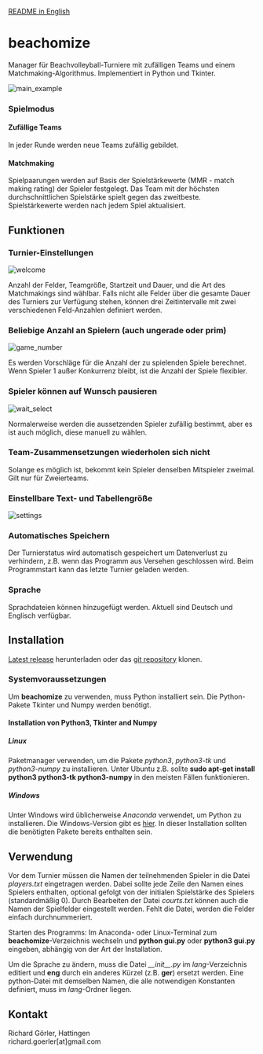 [README in English](https://github.com/RichardGoerler/beachomize/blob/master/README.md)

beachomize
==========
Manager für Beachvolleyball-Turniere mit zufälligen Teams und einem Matchmaking-Algorithmus. Implementiert in Python und Tkinter.

![main_example](https://beachomize.de/image/main_example_ger.png)

### Spielmodus
#### Zufällige Teams
In jeder Runde werden neue Teams zufällig gebildet.
#### Matchmaking
Spielpaarungen werden auf Basis der Spielstärkewerte (MMR - match making rating) der Spieler festgelegt. Das Team mit der höchsten durchschnittlichen Spielstärke spielt gegen das zweitbeste. Spielstärkewerte werden nach jedem Spiel aktualisiert.

Funktionen
--------
### Turnier-Einstellungen
![welcome](https://beachomize.de/image/welcome_ger1.png)

Anzahl der Felder, Teamgröße, Startzeit und Dauer, und die Art des Matchmakings sind wählbar. Falls nicht alle Felder über die gesamte Dauer des Turniers zur Verfügung stehen, können drei Zeitintervalle mit zwei verschiedenen Feld-Anzahlen definiert werden.
### Beliebige Anzahl an Spielern (auch ungerade oder prim)
![game_number](https://beachomize.de/image/game_number_ger1.png)

Es werden Vorschläge für die Anzahl der zu spielenden Spiele berechnet. Wenn Spieler 1 außer Konkurrenz bleibt, ist die Anzahl der Spiele flexibler.
### Spieler können auf Wunsch pausieren
![wait_select](https://beachomize.de/image/wait_select.png)

Normalerweise werden die aussetzenden Spieler zufällig bestimmt, aber es ist auch möglich, diese manuell zu wählen.
### Team-Zusammensetzungen wiederholen sich nicht
Solange es möglich ist, bekommt kein Spieler denselben Mitspieler zweimal. Gilt nur für Zweierteams.
### Einstellbare Text- und Tabellengröße
![settings](https://beachomize.de/image/settings_ger.png)
### Automatisches Speichern
Der Turnierstatus wird automatisch gespeichert um Datenverlust zu verhindern, z.B. wenn das Programm aus Versehen geschlossen wird. Beim Programmstart kann das letzte Turnier geladen werden.
### Sprache
Sprachdateien können hinzugefügt werden. Aktuell sind Deutsch und Englisch verfügbar.

Installation
------------
[Latest release](https://github.com/RichardGoerler/beachomize/releases) herunterladen oder das [git repository](https://github.com/RichardGoerler/beachomize) klonen.
### Systemvoraussetzungen
Um **beachomize** zu verwenden, muss Python installiert sein. Die Python-Pakete Tkinter und Numpy werden benötigt.
#### Installation von Python3, Tkinter and Numpy
##### Linux
Paketmanager verwenden, um die Pakete *python3*, *python3-tk* und *python3-numpy* zu installieren.
Unter Ubuntu z.B. sollte **sudo apt-get install python3 python3-tk python3-numpy** in den meisten Fällen funktionieren.
##### Windows
Unter Windows wird üblicherweise *Anaconda* verwendet, um Python zu installieren. Die Windows-Version gibt es [hier](https://www.continuum.io/downloads#windows). In dieser Installation sollten die benötigten Pakete bereits enthalten sein.

Verwendung
-----
Vor dem Turnier müssen die Namen der teilnehmenden Spieler in die Datei *players.txt* eingetragen werden. Dabei sollte jede Zeile den Namen eines Spielers enthalten, optional gefolgt von der initialen Spielstärke des Spielers (standardmäßig 0).
Durch Bearbeiten der Datei *courts.txt* können auch die Namen der Spielfelder eingestellt werden. Fehlt die Datei, werden die Felder einfach durchnummeriert.

Starten des Programms: Im Anaconda- oder Linux-Terminal zum **beachomize**-Verzeichnis wechseln und **python gui&#46;py** oder **python3 gui&#46;py** eingeben, abhängig von der Art der Installation.

Um die Sprache zu ändern, muss die Datei *\_\_init\_\_.py* im *lang*-Verzeichnis editiert und **eng** durch ein anderes Kürzel (z.B. **ger**) ersetzt werden. Eine python-Datei mit demselben Namen, die alle notwendigen Konstanten definiert, muss im *lang*-Ordner liegen.

Kontakt
-------
Richard Görler, Hattingen  
richard.goerler[at]gmail&#46;com
